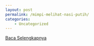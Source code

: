 ```yaml
---
layout: post
permalink: /mimpi-melihat-nasi-putih/
categories:
    - Uncategorized
---
```


[Baca Selengkapnya](/07)